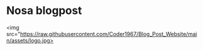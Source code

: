 # Nosa blogpost

<img src="https://raw.githubusercontent.com/Coder1967/Blog_Post_Website/main/assets/logo.jpg>
